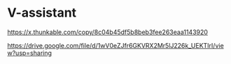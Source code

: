 # V-assistant

https://x.thunkable.com/copy/8c04b45df5b8beb3fee263eaa1143920

https://drive.google.com/file/d/1wV0eZJfr6GKVRX2Mr5lJ226k_UEKTIrI/view?usp=sharing
